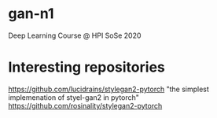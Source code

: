 # gan-n1
Deep Learning Course @ HPI SoSe 2020


# Interesting repositories
https://github.com/lucidrains/stylegan2-pytorch "the simplest implemenation of styel-gan2 in pytorch"
https://github.com/rosinality/stylegan2-pytorch
